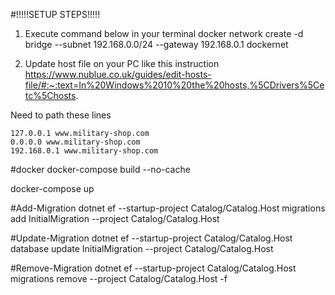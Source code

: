 #!!!!!SETUP STEPS!!!!!
1) Execute command below in your terminal
   docker network create -d bridge --subnet 192.168.0.0/24 --gateway 192.168.0.1 dockernet

2) Update host file on your PC
   like this instruction https://www.nublue.co.uk/guides/edit-hosts-file/#:~:text=In%20Windows%2010%20the%20hosts,%5CDrivers%5Cetc%5Chosts.

Need to path these lines

    127.0.0.1 www.military-shop.com
    0.0.0.0 www.military-shop.com
    192.168.0.1 www.military-shop.com

#docker
docker-compose build --no-cache

docker-compose up

#Add-Migration
dotnet ef --startup-project Catalog/Catalog.Host migrations add InitialMigration --project Catalog/Catalog.Host

#Update-Migration
dotnet ef --startup-project Catalog/Catalog.Host database update InitialMigration --project Catalog/Catalog.Host

#Remove-Migration
dotnet ef --startup-project Catalog/Catalog.Host migrations remove --project Catalog/Catalog.Host -f